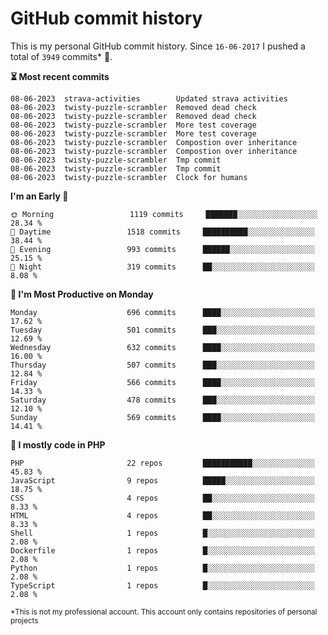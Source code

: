 # GitHub commit history
This is my personal GitHub commit history. Since <!--START_SECTION:first-commit-date-->`16-06-2017`<!--END_SECTION:first-commit-date--> I pushed a total of <!--START_SECTION:total-commit-count-->`3949`<!--END_SECTION:total-commit-count--> commits* 🎉.

<!--START_SECTION:most-recent-commits-->
**⏳ Most recent commits**
                                        
```text
08-06-2023  strava-activities        Updated strava activities
08-06-2023  twisty-puzzle-scrambler  Removed dead check
08-06-2023  twisty-puzzle-scrambler  Removed dead check
08-06-2023  twisty-puzzle-scrambler  More test coverage
08-06-2023  twisty-puzzle-scrambler  More test coverage
08-06-2023  twisty-puzzle-scrambler  Compostion over inheritance
08-06-2023  twisty-puzzle-scrambler  Compostion over inheritance
08-06-2023  twisty-puzzle-scrambler  Tmp commit
08-06-2023  twisty-puzzle-scrambler  Tmp commit
08-06-2023  twisty-puzzle-scrambler  Clock for humans
```
<!--END_SECTION:most-recent-commits-->  

<!--START_SECTION:commits-per-day-time-->
**I&#039;m an Early 🐤**

```text
🌞 Morning                 1119 commits     ███████░░░░░░░░░░░░░░░░░░   28.34 %
🌆 Daytime                 1518 commits     ██████████░░░░░░░░░░░░░░░   38.44 %
🌃 Evening                 993 commits      ██████░░░░░░░░░░░░░░░░░░░   25.15 %
🌙 Night                   319 commits      ██░░░░░░░░░░░░░░░░░░░░░░░   8.08 %
```
<!--END_SECTION:commits-per-day-time-->  

<!--START_SECTION:commits-per-weekday-->
**📅 I&#039;m Most Productive on Monday**

```text
Monday                    696 commits      ████░░░░░░░░░░░░░░░░░░░░░   17.62 %
Tuesday                   501 commits      ███░░░░░░░░░░░░░░░░░░░░░░   12.69 %
Wednesday                 632 commits      ████░░░░░░░░░░░░░░░░░░░░░   16.00 %
Thursday                  507 commits      ███░░░░░░░░░░░░░░░░░░░░░░   12.84 %
Friday                    566 commits      ████░░░░░░░░░░░░░░░░░░░░░   14.33 %
Saturday                  478 commits      ███░░░░░░░░░░░░░░░░░░░░░░   12.10 %
Sunday                    569 commits      ████░░░░░░░░░░░░░░░░░░░░░   14.41 %
```
<!--END_SECTION:commits-per-weekday-->  

<!--START_SECTION:repos-per-language-->
**💬 I mostly code in PHP**

```text
PHP                       22 repos         ███████████░░░░░░░░░░░░░░   45.83 %
JavaScript                9 repos          █████░░░░░░░░░░░░░░░░░░░░   18.75 %
CSS                       4 repos          ██░░░░░░░░░░░░░░░░░░░░░░░   8.33 %
HTML                      4 repos          ██░░░░░░░░░░░░░░░░░░░░░░░   8.33 %
Shell                     1 repos          █░░░░░░░░░░░░░░░░░░░░░░░░   2.08 %
Dockerfile                1 repos          █░░░░░░░░░░░░░░░░░░░░░░░░   2.08 %
Python                    1 repos          █░░░░░░░░░░░░░░░░░░░░░░░░   2.08 %
TypeScript                1 repos          █░░░░░░░░░░░░░░░░░░░░░░░░   2.08 %
```
<!--END_SECTION:repos-per-language-->  

<sub>*This is not my professional account. This account only contains repositories of personal projects</sub>
